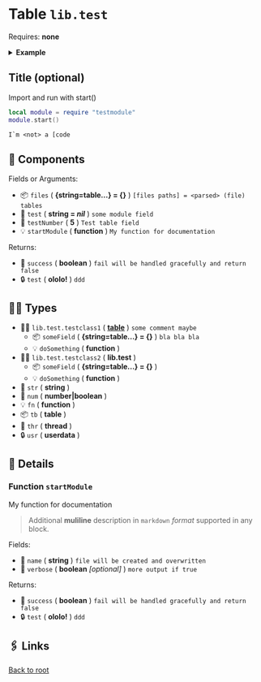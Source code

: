 # Table `lib.test`

Requires: **none**

<details><summary><b>Example</b></summary>

```lua
print 'hello world'
```

</details>

## Title (optional)

Import and run with start()

```lua
local module = require "testmodule"
module.start()
```

```text
I`m <not> a [code
```

## 📜 Components

Fields or Arguments:

- 📦 `files` ( **{string=table...} = {}** )
  `[files paths] = <parsed> (file) tables`
- 📝 `test` ( **string = _nil_** )
  `some module field`
- 🧮 `testNumber` ( **5** )
  `Test table field`
- 💡 `startModule` ( **function** )
  `My function for documentation`

Returns:

- 🧮 `success` ( **boolean** )
`fail will be handled gracefully and return false`
- 🔒 `test` ( **ololo!** )
`ddd`

## 👨‍👦 Types

- 👨‍👦 `lib.test.testclass1` ( **[table][]** )
  `some comment maybe`
  - 📦 `someField` ( **{string=table...} = {}** )
  `bla bla bla`
  - 💡 `doSomething` ( **function** )
- 👨‍👦 `lib.test.testclass2` ( **lib.test** )
  - 📦 `someField` ( **{string=table...} = {}** )
  - 💡 `doSomething` ( **function** )
- 📝 `str` ( **string** )
- 🧮 `num` ( **number|boolean** )
- 💡 `fn` ( **function** )
- 📦 `tb` ( **table** )
- 🧵 `thr` ( **thread** )
- 🔒 `usr` ( **userdata** )

## 🧩 Details

### Function `startModule`

My function for documentation

> Additional **muliline** description
> in `markdown` _format_ supported in any block.

Fields:

- 📝 `name` ( **string** )
`file will be created and overwritten`
- 🧮 `verbose` ( **boolean** _[optional]_ )
`more output if true`

Returns:

- 🧮 `success` ( **boolean** )
`fail will be handled gracefully and return false`
- 🔒 `test` ( **ololo!** )
`ddd`

## 🖇️ Links

[Back to root](../readme.md)

[string]: https://www.lua.org/manual/5.1/manual.html#5.4
[table]: https://www.lua.org/manual/5.1/manual.html#5.5

[startModule]: #method-startmodule
